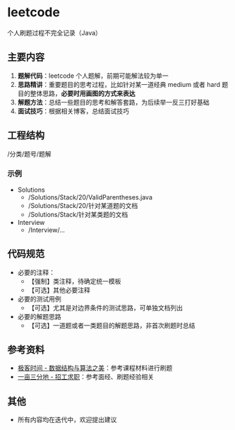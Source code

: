 # leetcode
个人刷题过程不完全记录（Java）

## 主要内容
1. **题解代码**：leetcode 个人题解，前期可能解法较为单一
2. **思路精讲**：重要题目的思考过程，比如针对某一道经典 medium 或者 hard 题目的整体思路，**必要时用画图的方式来表达**
3. **解题方法**：总结一些题目的思考和解答套路，为后续举一反三打好基础
4. **面试技巧**：根据相关博客，总结面试技巧



## 工程结构
/分类/题号/题解
### 示例
- Solutions
    - /Solutions/Stack/20/ValidParentheses.java
    - /Solutions/Stack/20/针对某道题的文档
    - /Solutions/Stack/针对某类题的文档
- Interview
    - /Interview/...

## 代码规范
- 必要的注释：
    - 【强制】类注释，待确定统一模板
    - 【可选】其他必要注释
- 必要的测试用例
    - 【可选】尤其是对边界条件的测试思路，可单独文档列出
- 必要的解题思路
    - 【可选】一道题或者一类题目的解题思路，非首次刷题时总结

## 参考资料
- [极客时间 - 数据结构与算法之美](https://time.geekbang.org/column/article/39922)：参考课程材料进行刷题
- [一亩三分地 - 招工求职](https://www.1point3acres.com/bbs/forum-28-1.html)：参考面经、刷题经验相关

## 其他
- 所有内容均在迭代中，欢迎提出建议